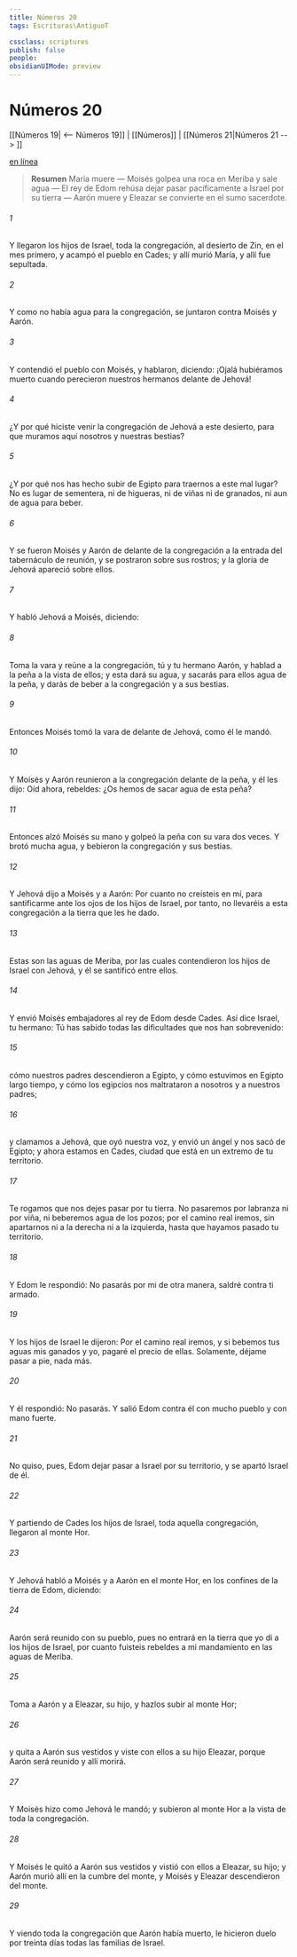 ```yaml
---
title: Números 20
tags: Escrituras\AntiguoT

cssclass: scriptures
publish: false
people:
obsidianUIMode: preview
---
```


# Números 20
[[Números 19| <-- Números 19]] | [[Números]] | [[Números 21|Números 21 --> ]]

[en línea](https://churchofjesuschrist.org/study/scriptures/ot/num/20?lang=spa)

> __Resumen__
María muere — Moisés golpea una roca en Meriba y sale agua — El rey de Edom rehúsa dejar pasar pacíficamente a Israel por su tierra — Aarón muere y Eleazar se convierte en el sumo sacerdote.

###### 1 
Y llegaron los hijos de Israel, toda la congregación, al desierto de Zin, en el mes primero, y acampó el pueblo en Cades; y allí murió María, y allí fue sepultada.

###### 2 
Y como no había agua para la congregación, se juntaron contra Moisés y Aarón.

###### 3 
Y contendió el pueblo con Moisés, y hablaron, diciendo: ¡Ojalá hubiéramos muerto cuando perecieron nuestros hermanos delante de Jehová!

###### 4 
¿Y por qué hiciste venir la congregación de Jehová a este desierto, para que muramos aquí nosotros y nuestras bestias?

###### 5 
¿Y por qué nos has hecho subir de Egipto para traernos a este mal lugar? No es lugar de sementera, ni de higueras, ni de viñas ni de granados, ni aun de agua para beber.

###### 6 
Y se fueron Moisés y Aarón de delante de la congregación a la entrada del tabernáculo de reunión, y se postraron sobre sus rostros; y la gloria de Jehová apareció sobre ellos.

###### 7 
Y habló Jehová a Moisés, diciendo:

###### 8 
Toma la vara y reúne a la congregación, tú y tu hermano Aarón, y hablad a la peña a la vista de ellos; y esta dará su agua, y sacarás para ellos agua de la peña, y darás de beber a la congregación y a sus bestias.

###### 9 
Entonces Moisés tomó la vara de delante de Jehová, como él le mandó.

###### 10 
Y Moisés y Aarón reunieron a la congregación delante de la peña, y él les dijo: Oíd ahora, rebeldes: ¿Os hemos de sacar agua de esta peña?

###### 11 
Entonces alzó Moisés su mano y golpeó la peña con su vara dos veces. Y brotó mucha agua, y bebieron la congregación y sus bestias.

###### 12 
Y Jehová dijo a Moisés y a Aarón: Por cuanto no creísteis en mí, para santificarme ante los ojos de los hijos de Israel, por tanto, no llevaréis a esta congregación a la tierra que les he dado.

###### 13 
Estas son las aguas de Meriba, por las cuales contendieron los hijos de Israel con Jehová, y él se santificó entre ellos.

###### 14 
Y envió Moisés embajadores al rey de Edom desde Cades. Así dice Israel, tu hermano: Tú has sabido todas las dificultades que nos han sobrevenido:

###### 15 
cómo nuestros padres descendieron a Egipto, y cómo estuvimos en Egipto largo tiempo, y cómo los egipcios nos maltrataron a nosotros y a nuestros padres;

###### 16 
y clamamos a Jehová, que oyó nuestra voz, y envió un ángel y nos sacó de Egipto; y ahora estamos en Cades, ciudad que está en un extremo de tu territorio.

###### 17 
Te rogamos que nos dejes pasar por tu tierra. No pasaremos por labranza ni por viña, ni beberemos agua de los pozos; por el camino real iremos, sin apartarnos ni a la derecha ni a la izquierda, hasta que hayamos pasado tu territorio.

###### 18 
Y Edom le respondió: No pasarás por mi  de otra manera, saldré contra ti armado.

###### 19 
Y los hijos de Israel le dijeron: Por el camino real iremos, y si bebemos tus aguas mis ganados y yo, pagaré el precio de ellas. Solamente, déjame pasar a pie, nada más.

###### 20 
Y él respondió: No pasarás. Y salió Edom contra él con mucho pueblo y con mano fuerte.

###### 21 
No quiso, pues, Edom dejar pasar a Israel por su territorio, y se apartó Israel de él.

###### 22 
Y partiendo de Cades los hijos de Israel, toda aquella congregación, llegaron al monte Hor.

###### 23 
Y Jehová habló a Moisés y a Aarón en el monte Hor, en los confines de la tierra de Edom, diciendo:

###### 24 
Aarón será reunido con su pueblo, pues no entrará en la tierra que yo di a los hijos de Israel, por cuanto fuisteis rebeldes a mi mandamiento en las aguas de Meriba.

###### 25 
Toma a Aarón y a Eleazar, su hijo, y hazlos subir al monte Hor;

###### 26 
y quita a Aarón sus vestidos y viste con ellos a su hijo Eleazar, porque Aarón será reunido  y allí morirá.

###### 27 
Y Moisés hizo como Jehová le mandó; y subieron al monte Hor a la vista de toda la congregación.

###### 28 
Y Moisés le quitó a Aarón sus vestidos y vistió con ellos a Eleazar, su hijo; y Aarón murió allí en la cumbre del monte, y Moisés y Eleazar descendieron del monte.

###### 29 
Y viendo toda la congregación que Aarón había muerto, le hicieron duelo por treinta días todas las familias de Israel.

